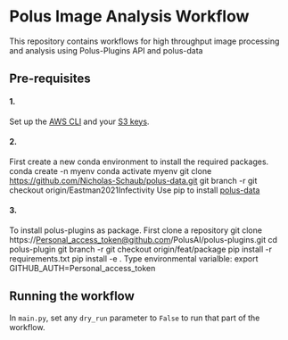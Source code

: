 # Polus Image Analysis Workflow
This repository contains workflows for high throughput image processing and analysis using Polus-Plugins API and polus-data

## Pre-requisites

#### 1.

Set up the [AWS CLI](https://aws.amazon.com/cli/) and your [S3 keys](https://docs.aws.amazon.com/cli/latest/userguide/cli-chap-configure.html).

#### 2.
First create a new conda environment to install the required packages.
conda create -n myenv
conda activate myenv
git clone https://github.com/Nicholas-Schaub/polus-data.git
git branch -r
git checkout origin/Eastman2021Infectivity
Use pip to install [polus-data](https://github.com/LabShare/polus-data.git)
#### 3.
To install polus-plugins as package. First clone a repository
git clone https://Personal_access_token@github.com/PolusAI/polus-plugins.git
cd polus-plugin
git branch -r
git checkout origin/feat/package
pip install -r requirements.txt
pip install -e .
Type environmental varialble: export GITHUB_AUTH=Personal_access_token 
## Running the workflow
In `main.py`, set any `dry_run` parameter to `False` to run that part of the workflow.


